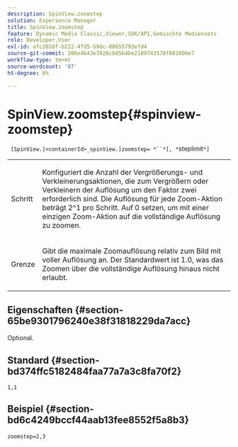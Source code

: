 ```yaml
---
description: SpinView.zoomstep
solution: Experience Manager
title: SpinView.zoomstep
feature: Dynamic Media Classic,Viewer,SDK/API,Gemischte Mediensets
role: Developer,User
exl-id: afc2018f-b222-4fd5-b9dc-88655793efd4
source-git-commit: 206e4643e3926cb85b4be2189743578f88180be7
workflow-type: tm+mt
source-wordcount: '87'
ht-degree: 6%

---
```


# SpinView.zoomstep{#spinview-zoomstep}

` [SpinView.|<containerId>_spinView.]zoomstep= *``*[, *`steplimit`*]`

<table id="table_2D7F971D503348B8A9559362A1D9B26D"> 
 <tbody> 
  <tr> 
   <td colname="col1"> <p> <span class="codeph"><span class="varname"> Schritt</span></span> </p> </td> 
   <td colname="col2"> <p> Konfiguriert die Anzahl der Vergrößerungs- und Verkleinerungsaktionen, die zum Vergrößern oder Verkleinern der Auflösung um den Faktor zwei erforderlich sind. Die Auflösung für jede Zoom-Aktion beträgt 2^1 pro Schritt. Auf <span class="codeph"> 0</span> setzen, um mit einer einzigen Zoom-Aktion auf die vollständige Auflösung zu zoomen. </p> </td> 
  </tr> 
  <tr> 
   <td colname="col1"> <p> <span class="codeph"><span class="varname"> Grenze</span></span> </p> </td> 
   <td colname="col2"> <p> Gibt die maximale Zoomauflösung relativ zum Bild mit voller Auflösung an. Der Standardwert ist <span class="codeph"> 1.0</span>, was das Zoomen über die vollständige Auflösung hinaus nicht erlaubt. </p> </td> 
  </tr> 
 </tbody> 
</table>

## Eigenschaften {#section-65be9301796240e38f31818229da7acc}

Optional.

## Standard {#section-bd374ffc5182484faa77a7a3c8fa70f2}

`1,1`

## Beispiel {#section-bd6c4249bccf44aab13fee8552f5a8b3}

`zoomstep=2,3`
